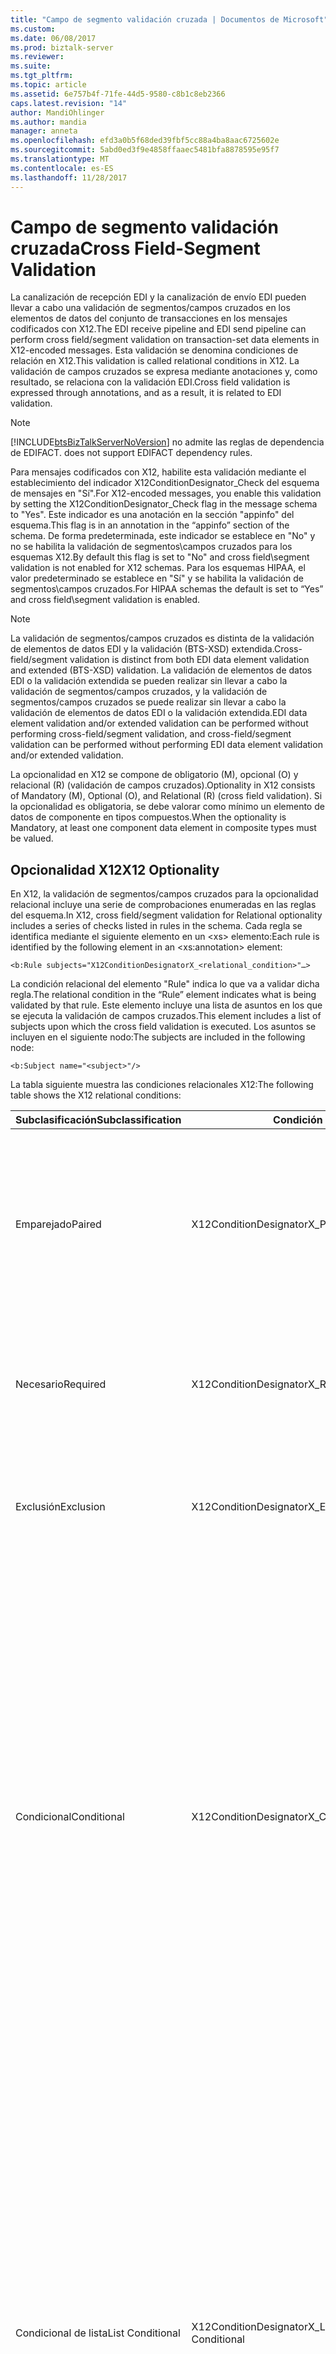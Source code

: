 ```yaml
---
title: "Campo de segmento validación cruzada | Documentos de Microsoft"
ms.custom: 
ms.date: 06/08/2017
ms.prod: biztalk-server
ms.reviewer: 
ms.suite: 
ms.tgt_pltfrm: 
ms.topic: article
ms.assetid: 6e757b4f-71fe-44d5-9580-c8b1c8eb2366
caps.latest.revision: "14"
author: MandiOhlinger
ms.author: mandia
manager: anneta
ms.openlocfilehash: efd3a0b5f68ded39fbf5cc88a4ba8aac6725602e
ms.sourcegitcommit: 5abd0ed3f9e4858ffaaec5481bfa8878595e95f7
ms.translationtype: MT
ms.contentlocale: es-ES
ms.lasthandoff: 11/28/2017
---
```

# <a name="cross-field-segment-validation"></a><span data-ttu-id="bfd1e-102">Campo de segmento validación cruzada</span><span class="sxs-lookup"><span data-stu-id="bfd1e-102">Cross Field-Segment Validation</span></span>
<span data-ttu-id="bfd1e-103">La canalización de recepción EDI y la canalización de envío EDI pueden llevar a cabo una validación de segmentos/campos cruzados en los elementos de datos del conjunto de transacciones en los mensajes codificados con X12.</span><span class="sxs-lookup"><span data-stu-id="bfd1e-103">The EDI receive pipeline and EDI send pipeline can perform cross field/segment validation on transaction-set data elements in X12-encoded messages.</span></span> <span data-ttu-id="bfd1e-104">Esta validación se denomina condiciones de relación en X12.</span><span class="sxs-lookup"><span data-stu-id="bfd1e-104">This validation is called relational conditions in X12.</span></span> <span data-ttu-id="bfd1e-105">La validación de campos cruzados se expresa mediante anotaciones y, como resultado, se relaciona con la validación EDI.</span><span class="sxs-lookup"><span data-stu-id="bfd1e-105">Cross field validation is expressed through annotations, and as a result, it is related to EDI validation.</span></span>  
  
> [!NOTE]
>  [!INCLUDE[btsBizTalkServerNoVersion](../includes/btsbiztalkservernoversion-md.md)]<span data-ttu-id="bfd1e-106"> no admite las reglas de dependencia de EDIFACT.</span><span class="sxs-lookup"><span data-stu-id="bfd1e-106"> does not support EDIFACT dependency rules.</span></span>  
  
 <span data-ttu-id="bfd1e-107">Para mensajes codificados con X12, habilite esta validación mediante el establecimiento del indicador X12ConditionDesignator_Check del esquema de mensajes en "Sí".</span><span class="sxs-lookup"><span data-stu-id="bfd1e-107">For X12-encoded messages, you enable this validation by setting the X12ConditionDesignator_Check flag in the message schema to "Yes".</span></span> <span data-ttu-id="bfd1e-108">Este indicador es una anotación en la sección "appinfo" del esquema.</span><span class="sxs-lookup"><span data-stu-id="bfd1e-108">This flag is in an annotation in the “appinfo” section of the schema.</span></span> <span data-ttu-id="bfd1e-109">De forma predeterminada, este indicador se establece en "No" y no se habilita la validación de segmentos\campos cruzados para los esquemas X12.</span><span class="sxs-lookup"><span data-stu-id="bfd1e-109">By default this flag is set to "No" and cross field\segment validation is not enabled for X12 schemas.</span></span> <span data-ttu-id="bfd1e-110">Para los esquemas HIPAA, el valor predeterminado se establece en "Sí" y se habilita la validación de segmentos\campos cruzados.</span><span class="sxs-lookup"><span data-stu-id="bfd1e-110">For HIPAA schemas the default is set to “Yes” and cross field\segment validation is enabled.</span></span>  
  
> [!NOTE]
>  <span data-ttu-id="bfd1e-111">La validación de segmentos/campos cruzados es distinta de la validación de elementos de datos EDI y la validación (BTS-XSD) extendida.</span><span class="sxs-lookup"><span data-stu-id="bfd1e-111">Cross-field/segment validation is distinct from both EDI data element validation and extended (BTS-XSD) validation.</span></span> <span data-ttu-id="bfd1e-112">La validación de elementos de datos EDI o la validación extendida se pueden realizar sin llevar a cabo la validación de segmentos/campos cruzados, y la validación de segmentos/campos cruzados se puede realizar sin llevar a cabo la validación de elementos de datos EDI o la validación extendida.</span><span class="sxs-lookup"><span data-stu-id="bfd1e-112">EDI data element validation and/or extended validation can be performed without performing cross-field/segment validation, and cross-field/segment validation can be performed without performing EDI data element validation and/or extended validation.</span></span>  
  
 <span data-ttu-id="bfd1e-113">La opcionalidad en X12 se compone de obligatorio (M), opcional (O) y relacional (R) (validación de campos cruzados).</span><span class="sxs-lookup"><span data-stu-id="bfd1e-113">Optionality in X12 consists of Mandatory (M), Optional (O), and Relational (R) (cross field validation).</span></span> <span data-ttu-id="bfd1e-114">Si la opcionalidad es obligatoria, se debe valorar como mínimo un elemento de datos de componente en tipos compuestos.</span><span class="sxs-lookup"><span data-stu-id="bfd1e-114">When the optionality is Mandatory, at least one component data element in composite types must be valued.</span></span>  
  
## <a name="x12-optionality"></a><span data-ttu-id="bfd1e-115">Opcionalidad X12</span><span class="sxs-lookup"><span data-stu-id="bfd1e-115">X12 Optionality</span></span>  
 <span data-ttu-id="bfd1e-116">En X12, la validación de segmentos/campos cruzados para la opcionalidad relacional incluye una serie de comprobaciones enumeradas en las reglas del esquema.</span><span class="sxs-lookup"><span data-stu-id="bfd1e-116">In X12, cross field/segment validation for Relational optionality includes a series of checks listed in rules in the schema.</span></span> <span data-ttu-id="bfd1e-117">Cada regla se identifica mediante el siguiente elemento en un \<xs\> elemento:</span><span class="sxs-lookup"><span data-stu-id="bfd1e-117">Each rule is identified by the following element in an \<xs:annotation\> element:</span></span>  
  
```  
<b:Rule subjects="X12ConditionDesignatorX_<relational_condition>"…>  
```  
  
 <span data-ttu-id="bfd1e-118">La condición relacional del elemento "Rule" indica lo que va a validar dicha regla.</span><span class="sxs-lookup"><span data-stu-id="bfd1e-118">The relational condition in the “Rule” element indicates what is being validated by that rule.</span></span> <span data-ttu-id="bfd1e-119">Este elemento incluye una lista de asuntos en los que se ejecuta la validación de campos cruzados.</span><span class="sxs-lookup"><span data-stu-id="bfd1e-119">This element includes a list of subjects upon which the cross field validation is executed.</span></span> <span data-ttu-id="bfd1e-120">Los asuntos se incluyen en el siguiente nodo:</span><span class="sxs-lookup"><span data-stu-id="bfd1e-120">The subjects are included in the following node:</span></span>  
  
```  
<b:Subject name="<subject>"/>  
```  
  
 <span data-ttu-id="bfd1e-121">La tabla siguiente muestra las condiciones relacionales X12:</span><span class="sxs-lookup"><span data-stu-id="bfd1e-121">The following table shows the X12 relational conditions:</span></span>  
  
|<span data-ttu-id="bfd1e-122">Subclasificación</span><span class="sxs-lookup"><span data-stu-id="bfd1e-122">Subclassification</span></span>|<span data-ttu-id="bfd1e-123">Condición relacional</span><span class="sxs-lookup"><span data-stu-id="bfd1e-123">Relational Condition</span></span>|<span data-ttu-id="bfd1e-124">Description</span><span class="sxs-lookup"><span data-stu-id="bfd1e-124">Description</span></span>|  
|-----------------------|--------------------------|-----------------|  
|<span data-ttu-id="bfd1e-125">Emparejado</span><span class="sxs-lookup"><span data-stu-id="bfd1e-125">Paired</span></span>|<span data-ttu-id="bfd1e-126">X12ConditionDesignatorX_Paired</span><span class="sxs-lookup"><span data-stu-id="bfd1e-126">X12ConditionDesignatorX_Paired</span></span>|<span data-ttu-id="bfd1e-127">Si alguno de los elementos del asunto especificados en la condición relacional está presente, todos los elementos del sujeto especificados deben estar presentes.</span><span class="sxs-lookup"><span data-stu-id="bfd1e-127">If any of the subject elements specified in the relational condition is present, then all of the subject elements specified must be present.</span></span>|  
|<span data-ttu-id="bfd1e-128">Necesario</span><span class="sxs-lookup"><span data-stu-id="bfd1e-128">Required</span></span>|<span data-ttu-id="bfd1e-129">X12ConditionDesignatorX_Required</span><span class="sxs-lookup"><span data-stu-id="bfd1e-129">X12ConditionDesignatorX_Required</span></span>|<span data-ttu-id="bfd1e-130">Como mínimo, debe estar presente uno de los elementos del asunto especificado en la condición relacional.</span><span class="sxs-lookup"><span data-stu-id="bfd1e-130">At least one of the subject elements specified in the relational condition must be present.</span></span>|  
|<span data-ttu-id="bfd1e-131">Exclusión</span><span class="sxs-lookup"><span data-stu-id="bfd1e-131">Exclusion</span></span>|<span data-ttu-id="bfd1e-132">X12ConditionDesignatorX_Exclusion</span><span class="sxs-lookup"><span data-stu-id="bfd1e-132">X12ConditionDesignatorX_Exclusion</span></span>|<span data-ttu-id="bfd1e-133">Es posible que no esté presente más de un elemento del asunto en la condición relacional.</span><span class="sxs-lookup"><span data-stu-id="bfd1e-133">Not more than one of the subject elements specified in the relational condition may be present.</span></span>|  
|<span data-ttu-id="bfd1e-134">Condicional</span><span class="sxs-lookup"><span data-stu-id="bfd1e-134">Conditional</span></span>|<span data-ttu-id="bfd1e-135">X12ConditionDesignatorX_Conditional</span><span class="sxs-lookup"><span data-stu-id="bfd1e-135">X12ConditionDesignatorX_Conditional</span></span>|<span data-ttu-id="bfd1e-136">Si está presente el primer elemento del asunto especificado en la condición relacional, los demás elementos del asunto deben estar presentes.</span><span class="sxs-lookup"><span data-stu-id="bfd1e-136">If the first subject element specified in the relational condition is present, then all other subject elements must be present.</span></span> <span data-ttu-id="bfd1e-137">Puede aparecer alguno o todos los elementos no especificados como primer elemento en la condición sin que sea necesario que el primer elemento esté presente.</span><span class="sxs-lookup"><span data-stu-id="bfd1e-137">Any or all of the elements not specified as the first element in the condition may appear without requiring that the first element be present.</span></span> <span data-ttu-id="bfd1e-138">El orden de los elementos en la condición no tiene que ser el mismo que el orden de los elementos de datos en los segmentos de datos.</span><span class="sxs-lookup"><span data-stu-id="bfd1e-138">The order of the elements in the condition does not have to be the same as the order of the data elements in the data segments.</span></span>|  
|<span data-ttu-id="bfd1e-139">Condicional de lista</span><span class="sxs-lookup"><span data-stu-id="bfd1e-139">List Conditional</span></span>|<span data-ttu-id="bfd1e-140">X12ConditionDesignatorX_List Conditional</span><span class="sxs-lookup"><span data-stu-id="bfd1e-140">X12ConditionDesignatorX_List Conditional</span></span>|<span data-ttu-id="bfd1e-141">Si está presente el primer elemento del asunto especificado en la condición relacional, debe estar presente, como mínimo, uno de los elementos restantes del asunto.</span><span class="sxs-lookup"><span data-stu-id="bfd1e-141">If the first subject element specified in the relational condition is present, then at least one of the remaining subject elements must be present.</span></span> <span data-ttu-id="bfd1e-142">Puede aparecer alguno o todos los elementos no especificados como primer elemento en la condición sin que sea necesario que el primer elemento esté presente.</span><span class="sxs-lookup"><span data-stu-id="bfd1e-142">Any or all of the elements not specified as the first element in the condition may appear without requiring that the first element be present.</span></span> <span data-ttu-id="bfd1e-143">El orden de los elementos en la condición no tiene que ser el mismo que el orden de los elementos de datos en los segmentos de datos.</span><span class="sxs-lookup"><span data-stu-id="bfd1e-143">The order of the elements in the condition does not have to be the same as the order of the data elements in the data segments.</span></span>|  
  
## <a name="see-also"></a><span data-ttu-id="bfd1e-144">Vea también</span><span class="sxs-lookup"><span data-stu-id="bfd1e-144">See Also</span></span>  
 [<span data-ttu-id="bfd1e-145">Validación de mensajes EDI</span><span class="sxs-lookup"><span data-stu-id="bfd1e-145">EDI Message Validation</span></span>](../core/edi-message-validation.md)